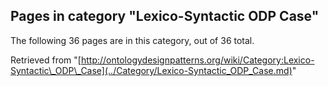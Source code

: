 ## Pages in category "Lexico-Syntactic ODP Case"


The following 36 pages are in this category, out of 36 total.




Retrieved from "[http://ontologydesignpatterns.org/wiki/Category:Lexico-Syntactic\_ODP\_Case](../Category/Lexico-Syntactic_ODP_Case.md)"